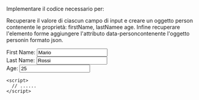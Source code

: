 Implementare il codice necessario per:

Recuperare il valore di ciascun campo di input e creare un oggetto person contenente le proprietà: firstName, lastNamee age.
Infine recuperare l'elemento forme aggiungere l'attributo data-personcontenente l'oggetto personin formato json.
<!DOCTYPE html>
<html lang="en">
  <head>
    <meta charset="UTF-8" />
    <meta name="viewport" content="width=device-width, initial-scale=1.0" />
    <title>Document</title>
  </head>
  <body>
    <div id="container">
      <form>
        <div>
          <label>First Name:</label>
          <input type="text" class="form-input" id="firstName" value="Mario" />
        </div>
        <div>
          <label>Last Name:</label>
          <input type="text" class="form-input" id="lastName" value="Rossi" />
        </div>
        <div>
          <label>Age:</label>
          <input type="number" class="form-input" id="age" value="25" />
        </div>
      </form>
    </div>

    <script>
      // ......
    </script>
  </body>
</html>